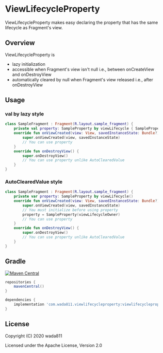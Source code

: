 ViewLifecycleProperty
=====

ViewLifecycleProperty makes easy declaring the property that has the same lifecycle as Fragment's view.

## Overview

ViewLifecycleProperty is

- lazy initialization
- accessible when Fragment's view isn't null i.e., between onCreateView and onDestroyView
- automatically cleared by null when Fragment's view released i.e., after onDestroyView

## Usage

### val by lazy style

```kotlin
class SampleFragment : Fragment(R.layout.sample_fragment) {
    private val property: SampleProperty by viewLifecycle { SampleProperty(viewLifecycleOwner) }
    override fun onViewCreated(view: View, savedInstanceState: Bundle?) {
        super.onViewCreated(view, savedInstanceState)
        // You can use property
    }
    override fun onDestroyView() {
        super.onDestroyView()
        // You can use property unlike AutoClearedValue
    }
}
```

### AutoClearedValue style

```kotlin
class SampleFragment : Fragment(R.layout.sample_fragment) {
    private var property: SampleProperty by viewLifecycle()
    override fun onViewCreated(view: View, savedInstanceState: Bundle?) {
        super.onViewCreated(view, savedInstanceState)
        // You must initialize before using property
        property = SampleProperty(viewLifecycleOwner)
        // You can use property
    }
    override fun onDestroyView() {
        super.onDestroyView()
        // You can use property unlike AutoClearedValue
    }
}
```

## Gradle

[![Maven Central](https://maven-badges.herokuapp.com/maven-central/com.wada811.viewlifecycleproperty/viewlifecycleproperty/badge.svg)](https://maven-badges.herokuapp.com/maven-central/com.wada811.viewlifecycleproperty/viewlifecycleproperty)

```groovy
repositories {
    mavenCentral()
}

dependencies {
    implementation 'com.wada811.viewlifecycleproperty:viewlifecycleproperty:x.y.z'
}
```

## License

Copyright (C) 2020 wada811

Licensed under the Apache License, Version 2.0
